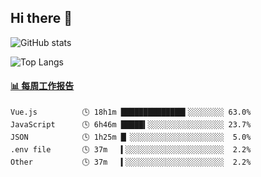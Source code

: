 ## Hi there 👋

![GitHub stats](https://github-readme-stats.orilight.top/api?username=orilights)

![Top Langs](https://github-readme-stats.orilight.top/api/top-langs/?username=orilights&layout=compact)

<!-- waka-box start -->
#### <a href="https://gist.github.com/92c8d5b388768c10efcba86e82b7c4fb" target="_blank">📊 每周工作报告</a>
```text
Vue.js          🕓 18h1m ██████████████▍░░░░░░░░ 63.0%
JavaScript      🕓 6h46m █████▍░░░░░░░░░░░░░░░░░ 23.7%
JSON            🕓 1h25m █▏░░░░░░░░░░░░░░░░░░░░░  5.0%
.env file       🕓 37m   ▍░░░░░░░░░░░░░░░░░░░░░░  2.2%
Other           🕓 37m   ▍░░░░░░░░░░░░░░░░░░░░░░  2.2%
```
<!-- Powered by https://github.com/journey-ad/waka-box-go . -->
<!-- waka-box end -->
